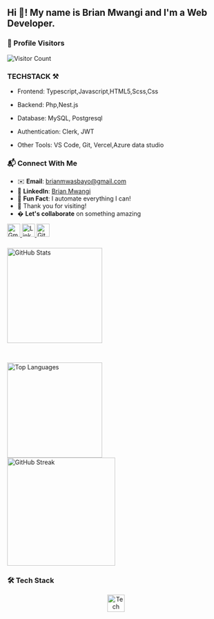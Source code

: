<h2 align="left">Hi 👋! My name is Brian Mwangi and I'm a Web Developer.</h2>

### 🌟 Profile Visitors
![Visitor Count](https://komarev.com/ghpvc/?username=Kishoyan-Brian&color=blueviolet&style=flat-square&label=PROFILE+VIEWS)

### TECHSTACK ⚒️

- Frontend: Typescript,Javascript,HTML5,Scss,Css

- Backend: Php,Nest.js

- Database: MySQL, Postgresql

- Authentication: Clerk, JWT

- Other Tools: VS Code, Git, Vercel,Azure data studio

### 📬 Connect With Me
- ✉️ **Email**: [brianmwasbayo@gmail.com](mailto:brianmwasbayo@gmail.com)  
- 💼 **LinkedIn**: [Brian Mwangi](https://www.linkedin.com/in/brian-mwangi-a081a1330/)  
- 🌟 **Fun Fact**: I automate everything I can!  
- 🙏 Thank you for visiting!  
- � **Let's collaborate** on something amazing  

<div align="left">
  <a href="mailto:kishpyianbrianmwangi.com">
    <img src="https://img.shields.io/badge/Gmail-D14836?style=for-the-badge&logo=gmail&logoColor=white" height="30" alt="Gmail"/>
  </a>
  <a href="https://www.linkedin.com/in/brian-mwangi-a081a1330/">
    <img src="https://img.shields.io/badge/LinkedIn-0077B5?style=for-the-badge&logo=linkedin&logoColor=white" height="30" alt="LinkedIn"/>
  </a>
  <!-- Dynamic GitHub Profile Views -->
  <a href="https://github.com/Kishoyan-Briantab=repositories">
    <img src="https://komarev.com/ghpvc/?username=Kishoyan-Brian033&label=Profile%20views&color=0e75b6&style=flat" height="30" alt="GitHub Views"/>
  </a>
</div>

###

<div align="left">
  <!-- GitHub Stats Card (Auto-refreshes) -->
  <img src="https://github-readme-stats.vercel.app/api?username=Kishoyan-Brian&show_icons=true&count_private=true&theme=radical&hide_border=true&include_all_commits=true&cache_seconds=86400" height="220" alt="GitHub Stats"/>
  
  <!-- Spacer -->
  &nbsp;&nbsp;&nbsp;&nbsp;
  
  <!-- Top Languages Card (Auto-refreshes) -->
  <img src="https://github-readme-stats.vercel.app/api/top-langs?username=Kishoyan-Brian033&layout=compact&langs_count=8&theme=radical&hide_border=true&cache_seconds=86400" height="220" alt="Top Languages"/>
</div>

<!-- GitHub Streak Stats (Auto-refreshes) -->
<div align="left">
  <img src="https://streak-stats.demolab.com?user=Kishoyan-Brian033&theme=radical&hide_border=true&date_format=j%20M%5B%20Y%5D&background=0D1117&fire=DD2727&ring=DD2727" height="250" alt="GitHub Streak"/>
</div>

###

### 🛠️ Tech Stack
<div align="center" style="margin: 15px 0">
  <img src="https://skillicons.dev/icons?i=js,html,typescript,css,sass,php,react,nodejs,git,github,vscode" height="40" alt="Tech Stack"/>
</div>

<br clear="both">
